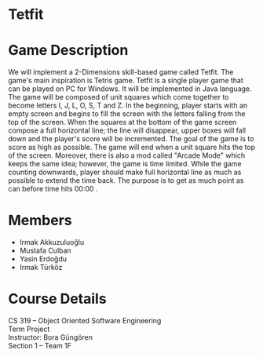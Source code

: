 
# Tetfit

# Game Description 
We will implement a 2-Dimensions skill-based game called Tetfit. The game's main inspiration is Tetris game. Tetfit is a single player game that can be played on PC for Windows. It will be implemented in Java language.
The game will be composed of unit squares which come together to become letters  I, J, L, O, S, T and Z. In the beginning, player starts with an empty screen and begins to fill the screen with the letters falling from the top of the screen. When the squares at the bottom of the game screen compose a full horizontal line; the line will disappear, upper boxes will fall down and the player's score will be incremented. The goal of the game is to score as high as possible. The game will end when a unit square hits the top of the screen.
Moreover, there is also a mod called "Arcade Mode" which keeps the same idea; however, the game is time limited. While the game counting downwards, player should make full horizontal line as much as possible to extend the time back. The purpose is to get as much point as can before time hits 00:00 .

# Members

* Irmak Akkuzuluoğlu
* Mustafa Culban
* Yasin Erdoğdu
* Irmak Türköz

# Course Details
CS 319 – Object Oriented Software Engineering   
Term Project   
Instructor: Bora Güngören   
Section 1 – Team 1F  
